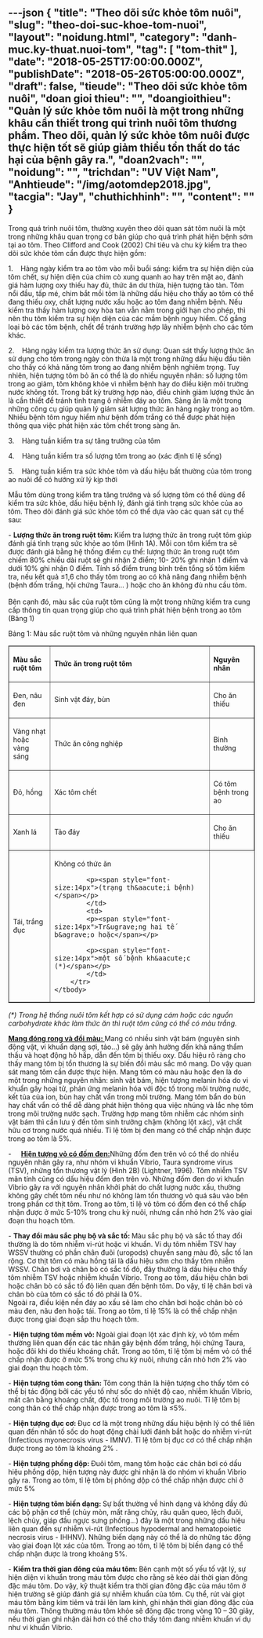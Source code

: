 ---json
{
    "title": "Theo dõi sức khỏe tôm nuôi",
    "slug": "theo-doi-suc-khoe-tom-nuoi",
    "layout": "noidung.html",
    "category": "danh-muc.ky-thuat.nuoi-tom",
    "tag": [
        "tom-thit"
    ],
    "date": "2018-05-25T17:00:00.000Z",
    "publishDate": "2018-05-26T05:00:00.000Z",
    "draft": false,
    "tieude": "Theo dõi sức khỏe tôm nuôi",
    "doan gioi thieu": "",
    "doangioithieu": "Quản lý sức khỏe tôm nuôi là một trong những khâu cần thiết trong qui trình nuôi tôm thương phẩm. Theo dõi, quản lý sức khỏe tôm nuôi được thực hiện tốt sẽ giúp giảm thiểu tổn thất do tác hại của bệnh gây ra.",
    "doan2vach": "",
    "noidung": "",
    "trichdan": "UV Việt Nam",
    "Anhtieude": "/img/aotomdep2018.jpg",
    "tacgia": "Jay",
    "chuthichhinh": "",
    "__content__": ""
}
---
<p><span style="font-size:14px">Trong qu&aacute; tr&igrave;nh nu&ocirc;i t&ocirc;m, thường xuy&ecirc;n theo d&otilde;i quan s&aacute;t t&ocirc;m nu&ocirc;i l&agrave; một trong những kh&acirc;u quan trọng cơ bản gi&uacute;p cho qu&aacute; tr&igrave;nh ph&aacute;t hiện bệnh sớm tại ao t&ocirc;m. Theo Clifford and Cook (2002) Chỉ ti&ecirc;u v&agrave; chu kỳ kiểm tra theo d&otilde;i sức khỏe t&ocirc;m cần được thực hiện gồm:</span></p>

<p><span style="font-size:14px">1.&nbsp;&nbsp;&nbsp; H&agrave;ng ng&agrave;y kiểm tra ao t&ocirc;m v&agrave;o mỗi buổi s&aacute;ng: kiểm tra sự hiện diện của t&ocirc;m chết, sự hiện diện của chim c&ograve; xung quanh ao hay tr&ecirc;n mặt ao, đ&aacute;nh gi&aacute; h&agrave;m lượng oxy thiếu hay đủ, thức ăn dư thừa, hiện tượng tảo t&agrave;n. T&ocirc;m nổi đầu, tấp m&eacute;, chim bắt mồi t&ocirc;m l&agrave; những dấu hiệu cho thấy ao t&ocirc;m c&oacute; thể đang thiếu oxy, chất lượng nước xấu hoặc ao t&ocirc;m đang nhiễm bệnh. Nếu kiểm tra thấy h&agrave;m lượng oxy h&ograve;a tan vẫn nằm trong giới hạn cho ph&eacute;p, th&igrave; n&ecirc;n thu t&ocirc;m kiểm tra sự hiện diện của c&aacute;c mầm bệnh nguy hiểm. Cố gắng loại bỏ c&aacute;c t&ocirc;m bệnh, chết để tr&aacute;nh trường hợp l&acirc;y nhiễm bệnh cho c&aacute;c t&ocirc;m kh&aacute;c.</span></p>

<p><span style="font-size:14px">2.&nbsp;&nbsp;&nbsp; H&agrave;ng ng&agrave;y kiểm tra lượng thức ăn sử dụng: Quan s&aacute;t thấy lượng thức ăn sử dụng cho t&ocirc;m trong ng&agrave;y c&ograve;n thừa l&agrave; một trong những dấu hiệu đầu ti&ecirc;n cho thấy c&oacute; khả năng t&ocirc;m trong ao đang nhiễm bệnh nghi&ecirc;m trọng. Tuy nhi&ecirc;n, hiện tượng t&ocirc;m bỏ ăn c&oacute; thể l&agrave; do nhiều nguy&ecirc;n nh&acirc;n: số lượng t&ocirc;m trong ao giảm, t&ocirc;m kh&ocirc;ng khỏe v&igrave; nhiễm bệnh hay do điều kiện m&ocirc;i trường nước kh&ocirc;ng tốt. Trong bất kỳ trường hợp n&agrave;o, điều chỉnh giảm lượng thức ăn l&agrave; cần thiết để tr&aacute;nh t&igrave;nh trạng &ocirc; nhiễm đ&aacute;y ao t&ocirc;m. S&agrave;ng ăn l&agrave; một trong những c&ocirc;ng cụ gi&uacute;p quản l&yacute; gi&aacute;m s&aacute;t lượng thức ăn h&agrave;ng ng&agrave;y trong ao t&ocirc;m. Nhiều bệnh t&ocirc;m nguy hiểm như bệnh đốm trắng c&oacute; thể được ph&aacute;t hiện th&ocirc;ng qua việc ph&aacute;t hiện x&aacute;c t&ocirc;m chết trong s&agrave;ng ăn.&nbsp;</span></p>

<p><span style="font-size:14px">3.&nbsp;&nbsp;&nbsp; H&agrave;ng tuần kiểm tra sự tăng trưởng của t&ocirc;m</span></p>

<p><span style="font-size:14px">4.&nbsp;&nbsp;&nbsp; H&agrave;ng tuần kiểm tra số lượng t&ocirc;m trong ao (x&aacute;c định tỉ lệ sống)</span></p>

<p><span style="font-size:14px">5.&nbsp;&nbsp;&nbsp; H&agrave;ng tuần kiểm tra sức khỏe t&ocirc;m v&agrave; dấu hiệu bất thường của t&ocirc;m trong ao nu&ocirc;i để c&oacute; hướng xử l&yacute; kịp thời</span></p>

<p><span style="font-size:14px">Mẫu t&ocirc;m d&ugrave;ng trong kiểm tra tăng trưởng v&agrave; số lượng t&ocirc;m c&oacute; thể d&ugrave;ng để kiểm tra sức khỏe, dấu hiệu bệnh l&yacute;, đ&aacute;nh gi&aacute; t&igrave;nh trạng sức khỏe của ao t&ocirc;m. Theo d&otilde;i đ&aacute;nh gi&aacute; sức khỏe t&ocirc;m c&oacute; thể dựa v&agrave;o c&aacute;c quan s&aacute;t cụ thể sau:</span></p>

<p><span style="font-size:14px">-&nbsp;<strong>Lượng thức ăn trong ruột t&ocirc;m:&nbsp;</strong>Kiểm tra lượng thức ăn trong ruột t&ocirc;m gi&uacute;p đ&aacute;nh gi&aacute; t&igrave;nh trạng sức khỏe ao t&ocirc;m (H&igrave;nh 1A). Mỗi con t&ocirc;m kiểm tra sẽ được đ&aacute;nh gi&aacute; bằng hệ thống điểm cụ thể: lượng thức ăn trong ruột t&ocirc;m chiếm 80% chiều d&agrave;i ruột sẽ ghi nhận 2 điểm; 10- 20% ghi nhận 1 điểm v&agrave; dưới 10% ghi nhận 0 điểm. T&iacute;nh số điểm trung b&igrave;nh tr&ecirc;n tổng số t&ocirc;m kiểm tra, nếu kết quả &le;1,6 cho thấy t&ocirc;m trong ao c&oacute; khả năng đang nhiễm bệnh (bệnh đốm trắng, hội chứng Taura&hellip; ) hoặc cho ăn kh&ocirc;ng đủ nhu cầu t&ocirc;m. &nbsp;&nbsp;&nbsp;&nbsp;&nbsp;&nbsp;&nbsp;<br />
B&ecirc;n cạnh đ&oacute;, m&agrave;u sắc của ruột t&ocirc;m cũng l&agrave; một trong những kiểm tra cung cấp th&ocirc;ng tin quan trọng gi&uacute;p cho qu&aacute; tr&igrave;nh ph&aacute;t hiện bệnh trong ao t&ocirc;m (Bảng 1)</span></p>

<p><span style="font-size:14px">Bảng 1: M&agrave;u sắc ruột t&ocirc;m v&agrave; những nguy&ecirc;n nh&acirc;n li&ecirc;n quan</span></p>

<table border="1" style="width:100%">
	<tbody>
		<tr>
			<td>
			<p><span style="font-size:14px"><strong>M&agrave;u sắc ruột t&ocirc;m</strong></span></p>
			</td>
			<td>
			<p><span style="font-size:14px"><strong>Thức ăn trong ruột t&ocirc;m</strong></span></p>
			</td>
			<td>
			<p><span style="font-size:14px"><strong>Nguy&ecirc;n nh&acirc;n</strong></span></p>
			</td>
		</tr>
		<tr>
			<td>
			<p><span style="font-size:14px">Đen, n&acirc;u đen</span></p>
			</td>
			<td>
			<p><span style="font-size:14px">Sinh vật đ&aacute;y, b&ugrave;n</span></p>
			</td>
			<td>
			<p><span style="font-size:14px">Cho ăn thiếu</span></p>
			</td>
		</tr>
		<tr>
			<td>
			<p><span style="font-size:14px">V&agrave;ng nhạt hoặc v&agrave;ng s&aacute;ng</span></p>
			</td>
			<td>
			<p><span style="font-size:14px">Thức ăn c&ocirc;ng nghiệp</span></p>
			</td>
			<td>
			<p><span style="font-size:14px">B&igrave;nh thường</span></p>
			</td>
		</tr>
		<tr>
			<td>
			<p><span style="font-size:14px">Đỏ, hồng</span></p>
			</td>
			<td>
			<p><span style="font-size:14px">X&aacute;c t&ocirc;m chết</span></p>
			</td>
			<td>
			<p><span style="font-size:14px">C&oacute; t&ocirc;m bệnh trong ao</span></p>
			</td>
		</tr>
		<tr>
			<td>
			<p><span style="font-size:14px">Xanh l&aacute;</span></p>
			</td>
			<td>
			<p><span style="font-size:14px">Tảo đ&aacute;y</span></p>
			</td>
			<td>
			<p><span style="font-size:14px">Cho ăn thiếu</span></p>
			</td>
		</tr>
		<tr>
			<td>
			<p><span style="font-size:14px">T&aacute;i, trắng đục</span></p>
			</td>
			<td>
			<p><span style="font-size:14px">Kh&ocirc;ng c&oacute; thức ăn</span></p>

			<p><span style="font-size:14px">(trạng th&aacute;i bệnh)</span></p>
			</td>
			<td>
			<p><span style="font-size:14px">Tr&ugrave;ng hai tế b&agrave;o hoặc</span></p>

			<p><span style="font-size:14px">một số bệnh kh&aacute;c (*)</span></p>
			</td>
		</tr>
	</tbody>
</table>

<p><span style="font-size:14px"><em>(*) Trong hệ thống nu&ocirc;i t&ocirc;m kết hợp c&oacute; sử dụng c&aacute;m hoặc c&aacute;c nguồn carbohydrate kh&aacute;c l&agrave;m thức ăn th&igrave; ruột t&ocirc;m cũng c&oacute; thể c&oacute; m&agrave;u trắng.&nbsp;</em></span></p>

<p><span style="font-size:14px"><strong><u>Mang đ&oacute;ng rong v&agrave; đổi m&agrave;u:&nbsp;</u></strong>Mang c&oacute; nhiều sinh vật b&aacute;m (nguy&ecirc;n sinh động vật, vi khuẩn dạng sợi, tảo&hellip;) sẽ g&acirc;y ảnh hưởng đến khả năng thẩm thấu v&agrave; hoạt động h&ocirc; hấp, dẫn đến t&ocirc;m bị thiếu oxy. Dấu hiệu r&otilde; r&agrave;ng cho thấy mang t&ocirc;m bị tổn thương l&agrave; sự biến đổi m&agrave;u sắc m&ocirc; mang. Do vậy quan s&aacute;t mang t&ocirc;m cần được thực hiện. Mang t&ocirc;m c&oacute; m&agrave;u n&acirc;u hoặc đen l&agrave; do một trong những nguy&ecirc;n nh&acirc;n: sinh vật b&aacute;m, hiện tượng melanin h&oacute;a do vi khuẩn g&acirc;y hoại tử, phản ứng melanin h&oacute;a với độc tố trong m&ocirc;i trường nước, kết tủa của ion, b&ugrave;n hay chất vẩn trong m&ocirc;i trường. Mang t&ocirc;m bẩn do b&ugrave;n hay chất vẩn c&oacute; thể dễ d&agrave;ng ph&aacute;t hiện th&ocirc;ng qua việc nh&uacute;ng v&agrave; lắc nhẹ t&ocirc;m trong m&ocirc;i trường nước sạch. Trường hợp mang t&ocirc;m nhiễm c&aacute;c nh&oacute;m sinh vật b&aacute;m th&igrave; cần lưu &yacute; đến t&ocirc;m sinh trưởng chậm (kh&ocirc;ng lột x&aacute;c), vật chất hữu cơ trong nước qu&aacute; nhiều. Tỉ lệ t&ocirc;m bị đen mang c&oacute; thể chấp nhận được trong ao t&ocirc;m l&agrave; 5%.</span></p>

<p><span style="font-size:14px">-&nbsp;&nbsp;&nbsp;&nbsp;&nbsp;<strong><u>Hiện tượng vỏ c&oacute; đốm đen:</u></strong>Những đốm đen tr&ecirc;n vỏ c&oacute; thể do nhiều nguy&ecirc;n nh&acirc;n g&acirc;y ra, như nh&oacute;m vi khuẩn Vibrio, Taura syndrome virus (TSV), những tổn thương vật l&yacute; (H&igrave;nh 2B) (Lightner, 1996). T&ocirc;m nhiễm TSV m&atilde;n t&iacute;nh cũng c&oacute; dấu hiệu đốm đen tr&ecirc;n vỏ. Những đốm đen do vi khuẩn Vibrio g&acirc;y ra với nguy&ecirc;n nh&acirc;n khởi ph&aacute;t do chất lượng nước xấu, thường kh&ocirc;ng g&acirc;y chết t&ocirc;m nếu như n&oacute; kh&ocirc;ng l&agrave;m tổn thương vỏ qu&aacute; s&acirc;u v&agrave;o b&ecirc;n trong phần cơ thịt t&ocirc;m. Trong ao t&ocirc;m, tỉ lệ vỏ t&ocirc;m c&oacute; đốm đen c&oacute; thể chấp nhận được ở mức 5-10% trong chu kỳ nu&ocirc;i, nhưng cần nhỏ hơn 2% v&agrave;o giai đoạn thu hoạch t&ocirc;m. &nbsp;&nbsp;</span></p>

<p><span style="font-size:14px">-&nbsp;<strong>Thay đổi m&agrave;u sắc phụ bộ v&agrave; sắc tố:&nbsp;</strong>M&agrave;u sắc phụ bộ v&agrave; sắc tố thay đổi thường l&agrave; do t&ocirc;m nhiễm vi-r&uacute;t hoặc vi khuẩn. V&iacute; dụ t&ocirc;m nhiễm TSV hay WSSV thường c&oacute; phần ch&acirc;n đu&ocirc;i (uropods) chuyển sang m&agrave;u đỏ, sắc tố lan rộng. Cơ thịt t&ocirc;m c&oacute; m&agrave;u hồng t&aacute;i l&agrave; dấu hiệu sớm cho thấy t&ocirc;m nhiễm WSSV. Ch&acirc;n bơi v&agrave; ch&acirc;n b&ograve; c&oacute; sắc tố đỏ, đ&acirc;y thường l&agrave; dấu hiệu cho thấy t&ocirc;m nhiễm TSV hoặc nhiễm khuẩn Vibrio. Trong ao t&ocirc;m, dấu hiệu ch&acirc;n bơi hoặc ch&acirc;n b&ograve; c&oacute; sắc tố đỏ li&ecirc;n quan đến bệnh t&ocirc;m. Do vậy, tỉ lệ ch&acirc;n bơi v&agrave; ch&acirc;n b&ograve; của t&ocirc;m c&oacute; sắc tố đỏ phải l&agrave; 0%. &nbsp;&nbsp;&nbsp;&nbsp;&nbsp;&nbsp;<br />
Ngo&agrave;i ra, điều kiện nền đ&aacute;y ao xấu sẽ l&agrave;m cho ch&acirc;n bơi hoặc ch&acirc;n b&ograve; c&oacute; m&agrave;u đen, n&acirc;u đen hoặc t&aacute;i. Trong ao t&ocirc;m, tỉ lệ 15% l&agrave; c&oacute; thể chấp nhận được trong giai đoạn sắp thu hoạch t&ocirc;m.</span></p>

<p><span style="font-size:14px">-&nbsp;<strong>Hiện tượng t&ocirc;m mềm vỏ:&nbsp;</strong>Ngo&agrave;i giai đoạn lột x&aacute;c định kỳ, vỏ t&ocirc;m mềm thường li&ecirc;n quan đến c&aacute;c t&aacute;c nh&acirc;n g&acirc;y bệnh đốm trắng, hội chứng Taura, hoặc đ&ocirc;i khi do thiếu kho&aacute;ng chất. Trong ao t&ocirc;m, tỉ lệ t&ocirc;m bị mềm vỏ c&oacute; thể chấp nhận được ở mức 5% trong chu kỳ nu&ocirc;i, nhưng cần nhỏ hơn 2% v&agrave;o giai đoạn thu hoạch t&ocirc;m.&nbsp;&nbsp;</span></p>

<p><span style="font-size:14px">-&nbsp;<strong>Hiện tượng t&ocirc;m cong th&acirc;n:&nbsp;</strong>T&ocirc;m cong th&acirc;n l&agrave; hiện tượng cho thấy t&ocirc;m c&oacute; thể bị t&aacute;c động bởi c&aacute;c yếu tố như sốc do nhiệt độ cao, nhiễm khuẩn Vibrio, mất c&acirc;n bằng kho&aacute;ng chất, độc tố trong m&ocirc;i trường ao nu&ocirc;i. Tỉ lệ t&ocirc;m bị cong th&acirc;n c&oacute; thể chấp nhận được trong ao t&ocirc;m l&agrave; &le;5%.</span></p>

<p><span style="font-size:14px">-&nbsp;<strong>Hiện tượng đục cơ:&nbsp;</strong>Đục cơ l&agrave; một trong những dấu hiệu bệnh l&yacute; c&oacute; thể li&ecirc;n quan đến nh&acirc;n tố sốc do hoạt động ch&agrave;i lưới đ&aacute;nh bắt hoặc do nhiễm vi-r&uacute;t (Infectious myonecrosis virus - IMNV). Tỉ lệ t&ocirc;m bị đục cơ c&oacute; thể chấp nhận được trong ao t&ocirc;m l&agrave; khoảng 2% .&nbsp;&nbsp;&nbsp;&nbsp;</span></p>

<p><span style="font-size:14px">-&nbsp;<strong>Hiện tượng phồng dộp:&nbsp;</strong>Đu&ocirc;i t&ocirc;m, mang t&ocirc;m hoặc c&aacute;c ch&acirc;n bơi c&oacute; dấu hiệu phồng dộp, hiện tượng n&agrave;y được ghi nhận l&agrave; do nh&oacute;m vi khuẩn Vibrio g&acirc;y ra. Trong ao t&ocirc;m, tỉ lệ t&ocirc;m bị phồng dộp c&oacute; thể chấp nhận được chỉ ở mức 5%</span></p>

<p><span style="font-size:14px">-&nbsp;<strong>Hiện tượng t&ocirc;m biến dạng:&nbsp;</strong>Sự bất thường về h&igrave;nh dạng v&agrave; kh&ocirc;ng đầy đủ c&aacute;c bộ phận cơ thể (chủy m&ograve;n, mất răng chủy, r&acirc;u quăn queo, lệch đu&ocirc;i, lệch chủy, gi&aacute;p đầu ngực sưng phồng&hellip;) đ&acirc;y l&agrave; một trong những dấu hiệu li&ecirc;n quan đến sự nhiễm vi-r&uacute;t (Infectious hypodermal and hematopoietic necrosis virus - IHHNV). Những biến dạng n&agrave;y c&oacute; thể l&agrave; do những t&aacute;c động v&agrave;o giai đoạn lột x&aacute;c của t&ocirc;m. Trong ao t&ocirc;m, tỉ lệ t&ocirc;m bị biến dạng c&oacute; thể chấp nhận được l&agrave; trong khoảng 5%.&nbsp;</span></p>

<p><span style="font-size:14px">-&nbsp;<strong>Kiểm tra thời gian đ&ocirc;ng của m&aacute;u t&ocirc;m:&nbsp;</strong>B&ecirc;n cạnh một số yếu tố vật l&yacute;, sự hiện diện vi khuẩn trong m&aacute;u t&ocirc;m được cho rằng sẽ k&eacute;o d&agrave;i thời gian đ&ocirc;ng đặc m&aacute;u t&ocirc;m. Do vậy, kỹ thuật kiểm tra thời gian đ&ocirc;ng đặc của m&aacute;u t&ocirc;m ở hiện trường sẽ gi&uacute;p đ&aacute;nh gi&aacute; sự nhiễm khuẩn của t&ocirc;m. Cụ thể, r&uacute;t v&agrave;i giọt m&aacute;u t&ocirc;m bằng kim ti&ecirc;m v&agrave; trải l&ecirc;n lam k&iacute;nh, ghi nhận thời gian đ&ocirc;ng đặc của m&aacute;u t&ocirc;m. Th&ocirc;ng thường m&aacute;u t&ocirc;m khỏe sẽ đ&ocirc;ng đặc trong v&ograve;ng 10 &ndash; 30 gi&acirc;y, nếu thời gian ghi nhận d&agrave;i hơn c&oacute; thể cho thấy t&ocirc;m đang nhiễm khuẩn v&iacute; dụ như vi khuẩn Vibrio.&nbsp;</span></p>
